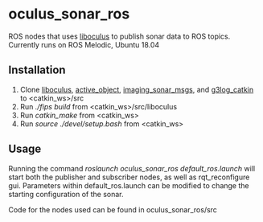 # oculus_sonar_ros
ROS nodes that uses [liboculus](https://github.com/apl-ocean-engineering/liboculus) to publish sonar data to ROS topics.
Currently runs on ROS Melodic, Ubuntu 18.04

## Installation
  1. Clone [liboculus](https://github.com/apl-ocean-engineering/liboculus), [active_object](https://gitlab.com/apl-ocean-engineering/hmi-lsd-slam-transition/active_object), [imaging_sonar_msgs](https://gitlab.com/apl-ocean-engineering/imaging_sonar_msgs), and [g3log_catkin](https://gitlab.com/apl-ocean-engineering/lsd-slam/g3log_catkin) to <catkin_ws>/src
  2. Run *./fips build* from <catkin_ws>/src/liboculus
  3. Run *catkin_make* from <catkin_ws>
  4. Run *source ./devel/setup.bash* from <catkin_ws>

## Usage
Running the command *roslaunch oculus_sonar_ros default_ros.launch* will start both the publisher and subscriber nodes, as well as rqt_reconfigure gui.
Parameters within default_ros.launch can be modified to change the starting configuration of the sonar.

Code for the nodes used can be found in oculus_sonar_ros/src
